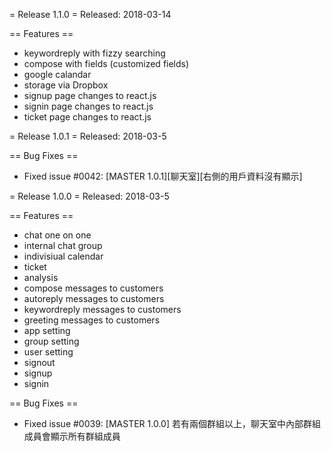  = Release 1.1.0 =
Released: 2018-03-14

== Features ==
 * keywordreply with fizzy searching
 * compose with fields (customized fields)
 * google calandar
 * storage via Dropbox
 * signup page changes to react.js
 * signin page changes to react.js
 * ticket page changes to react.js

= Release 1.0.1 =
Released: 2018-03-5

== Bug Fixes ==
 * Fixed issue #0042: [MASTER 1.0.1][聊天室][右側的用戶資料沒有顯示]

 = Release 1.0.0 =
Released: 2018-03-5

== Features ==
 * chat one on one
 * internal chat group
 * indivisiual calendar
 * ticket
 * analysis 
 * compose messages to customers
 * autoreply messages to customers
 * keywordreply messages to customers
 * greeting messages to customers
 * app setting
 * group setting
 * user setting
 * signout
 * signup
 * signin

== Bug Fixes ==
 * Fixed issue #0039: [MASTER 1.0.0] 若有兩個群組以上，聊天室中內部群組成員會顯示所有群組成員

